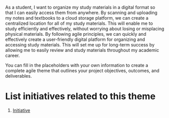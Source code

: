 As a student, I want to organize my study materials in a digital format so that I can easily access them from anywhere. By scanning and uploading my notes and textbooks to a cloud storage platform, we can create a centralized location for all of my study materials. This will enable me to study efficiently and effectively, without worrying about losing or misplacing physical materials. By following agile principles, we can quickly and effectively create a user-friendly digital platform for organizing and accessing study materials. This will set me up for long-term success by allowing me to easily review and study materials throughout my academic career.

You can fill in the placeholders with your own information to create a complete agile theme that outlines your project objectives, outcomes, and deliverables.


# List initiatives related to this theme
1. [Initiative](documentation/templates/theme/initiatives/initiative_template.md)
